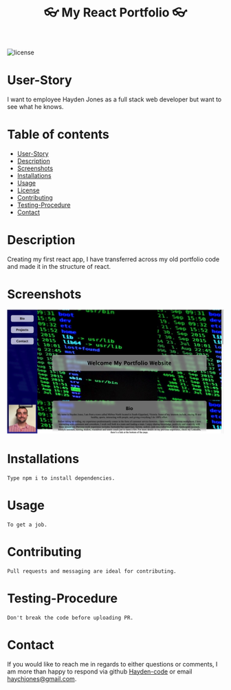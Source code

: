   <header align="center"> 
  <h1> 👓 My React Portfolio 👓 </h1> 
  </header>

![license](https://img.shields.io/badge/License-MIT%202.0-blue.svg)

# User-Story

I want to employee Hayden Jones as a full stack web developer but want to see what he knows.

# Table of contents

- [User-Story](#user-Story)
- [Description](#Description)
- [Screenshots](#Screenshots)
- [Installations](#installations)
- [Usage](#usage)
- [License](#license)
- [Contributing](#Contributing)
- [Testing-Procedure](#Testing-Procedure)
- [Contact](#contact)

# Description

Creating my first react app, I have transferred across my old portfolio code and made it in the structure of react.

# Screenshots

![Screenshot of project](src/images/screenshot.jpeg)

# Installations

    Type npm i to install dependencies.

# Usage

    To get a job.

# Contributing

    Pull requests and messaging are ideal for contributing.

# Testing-Procedure

    Don't break the code before uploading PR.

# Contact

If you would like to reach me in regards to either questions or comments, I am more than
happy to respond via github [Hayden-code](https://github.com/Hayden-code) or email [haychjones@gmail.com](haychjones@gmail.com).
